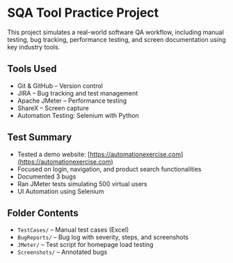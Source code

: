 # SQA Tool Practice Project

This project simulates a real-world software QA workflow, including manual testing, bug tracking, performance testing, and screen documentation using key industry tools.

## Tools Used

- Git & GitHub – Version control
- JIRA – Bug tracking and test management
- Apache JMeter – Performance testing
- ShareX – Screen capture
- Automation Testing: Selenium with Python

## Test Summary

- Tested a demo website: [https://automationexercise.com](https://automationexercise.com)
- Focused on login, navigation, and product search functionalities
- Documented 3 bugs
- Ran JMeter tests simulating 500 virtual users
- UI Automation using Selenium

## Folder Contents

- `TestCases/` – Manual test cases (Excel)
- `BugReports/` – Bug log with severity, steps, and screenshots
- `JMeter/` – Test script for homepage load testing
- `Screenshots/` – Annotated bugs


